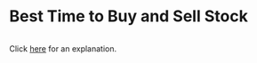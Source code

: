 # Best Time to Buy and Sell Stock 

~~~java

~~~

Click [here](Explanation.md) for an explanation.

